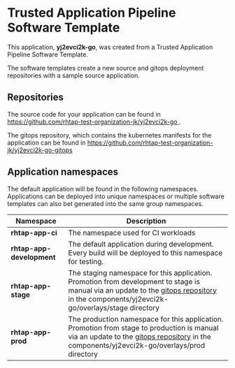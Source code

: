 # Trusted Application Pipeline Software Template

This application, **yj2evci2k-go**, was created from a Trusted Application Pipeline Software Template.

The software templates create a new source and gitops deployment repositories with a sample source application. 

## Repositories

The source code for your application can be found in [https://github.com/rhtap-test-organization-jk/yj2evci2k-go ](https://github.com/rhtap-test-organization-jk/yj2evci2k-go ).
 
The gitops repository, which contains the kubernetes manifests for the application can be found in 
[https://github.com/rhtap-test-organization-jk/yj2evci2k-go-gitops ](https://github.com/rhtap-test-organization-jk/yj2evci2k-go-gitops ) 

## Application namespaces 

The default application will be found in the following namespaces. Applications can be deployed into unique namespaces or multiple software templates can also bet generated into the same group namespaces.  

|  Namespace   |  Description   |  
| -------- | -------- |
| **rhtap-app-ci** | The namespace used for CI workloads |
| **rhtap-app-development** | The default application during development. Every build will be deployed to this namespace for testing. |
| **rhtap-app-stage** | The staging namespace for this application. Promotion from development to stage is manual via an update to the [gitops repository](https://github.com/rhtap-test-organization-jk/yj2evci2k-go-gitops ) in the components/yj2evci2k-go/overlays/stage directory |
| **rhtap-app-prod** | The production namespace for this application. Promotion from stage to production is manual via an update to the [gitops repository](https://github.com/rhtap-test-organization-jk/yj2evci2k-go-gitops ) in the components/yj2evci2k-go/overlays/prod directory |